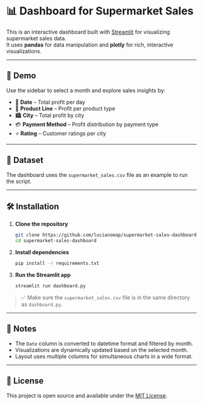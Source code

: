 # 📊 Dashboard for Supermarket Sales 

This is an interactive dashboard built with [Streamlit](https://streamlit.io/) for visualizing supermarket sales data.  
It uses **pandas** for data manipulation and **plotly** for rich, interactive visualizations.

---

## 🚀 Demo

Use the sidebar to select a month and explore sales insights by:

- 📅 **Date** – Total profit per day  
- 🛒 **Product Line** – Profit per product type  
- 🏙️ **City** – Total profit by city  
- 💳 **Payment Method** – Profit distribution by payment type  
- ⭐ **Rating** – Customer ratings per city

---

## 📁 Dataset

The dashboard uses the `supermarket_sales.csv` file as an example to run the script.

---

## 🛠️ Installation

1. **Clone the repository**

    ```bash
    git clone https://github.com/lucianomap/supermarket-sales-dashboard.git
    cd supermarket-sales-dashboard
    ```

2. **Install dependencies**

    ```bash
    pip install -r requirements.txt
    ```

3. **Run the Streamlit app**

    ```bash
    streamlit run dashboard.py
    ```

> ✅ Make sure the `supermarket_sales.csv` file is in the same directory as `dashboard.py`.


---

## 📌 Notes

- The `Date` column is converted to datetime format and filtered by month.
- Visualizations are dynamically updated based on the selected month.
- Layout uses multiple columns for simultaneous charts in a wide format.

---

## 📄 License

This project is open source and available under the [MIT License](LICENSE).

